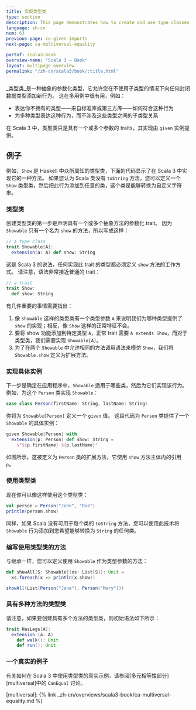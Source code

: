 ```yaml
---
title: 实现类型类
type: section
description: This page demonstrates how to create and use type classes in Scala 3.
language: zh-cn
num: 63
previous-page: ca-given-imports
next-page: ca-multiversal-equality

partof: scala3-book
overview-name: "Scala 3 — Book"
layout: multipage-overview
permalink: "/zh-cn/scala3/book/:title.html"
---
```



_类型类_是一种抽象的参数化类型，它允许您在不使用子类型的情况下向任何封闭数据类型添加新行为。
这在多用例中很有用，例如：

- 表达你不拥有的类型——来自标准库或第三方库——如何符合这种行为
- 为多种类型表达这种行为，而不涉及这些类型之间的子类型关系

在 Scala 3 中，类型类只是具有一个或多个参数的 traits，其实现由 `given` 实例提供。

## 例子

例如，`Show` 是 Haskell 中众所周知的类型类，下面的代码显示了在 Scala 3 中实现它的一种方法。
如果您认为 Scala 类没有 `toString` 方法，您可以定义一个 `Show` 类型类，然后把此行为添加到任意的类，这个类是能够转换为自定义字符串。

### 类型类

创建类型类的第一步是声明具有一个或多个抽象方法的参数化 trait。
因为 `Showable` 只有一个名为 `show` 的方法，所以写成这样：

```scala
// a type class
trait Showable[A]:
  extension(a: A) def show: String
```

这是 Scala 3 的说法，任何实现此 trait 的类型都必须定义 `show` 方法的工作方式。
请注意，语法非常接近普通的 trait：

```scala
// a trait
trait Show:
  def show: String
```

有几件重要的事情需要指出：

1. 像 `Showable` 这样的类型类有一个类型参数 `A` 来说明我们为哪种类型提供了 `show` 的实现；相反，像 `Show` 这样的正常特征不会。
2. 要将 show 功能添加到特定类型 `A`，正常 trait 需要 `A extends Show`，而对于类型类，我们需要实现 `Showable[A]`。
3. 为了在两个 `Showable` 中允许相同的方法调用语法来模仿 `Show`，我们将 `Showable.show` 定义为扩展方法。

### 实现具体实例

下一步是确定在应用程序中，`Showable` 适用于哪些类，然后为它们实现该行为。
例如，为这个 `Person` 类实现 `Showable`：

```scala
case class Person(firstName: String, lastName: String)
```

你将为 `Showable[Person]` 定义一个 `given` 值。
这段代码为 `Person` 类提供了一个 `Showable` 的具体实例：

```scala
given Showable[Person] with
  extension(p: Person) def show: String =
    s"${p.firstName} ${p.lastName}"
```

如图所示，这被定义为 `Person` 类的扩展方法，它使用 `show` 方法主体内的引用 `p`。

### 使用类型类

现在你可以像这样使用这个类型类：

```scala
val person = Person("John", "Doe")
println(person.show)
```

同样，如果 Scala 没有可用于每个类的 `toString` 方法，您可以使用此技术将 `Showable` 行为添加到您希望能够转换为 `String` 的任何类。

### 编写使用类型类的方法

与继承一样，您可以定义使用 `Showable` 作为类型参数的方法：

```scala
def showAll[S: Showable](xs: List[S]): Unit =
  xs.foreach(x => println(x.show))

showAll(List(Person("Jane"), Person("Mary")))
```

### 具有多种方法的类型类

请注意，如果要创建具有多个方法的类型类，则初始语法如下所示：

```scala
trait HasLegs[A]:
  extension (a: A)
    def walk(): Unit
    def run(): Unit
```

### 一个真实的例子

有关如何在 Scala 3 中使用类型类的真实示例，请参阅[多元相等性部分][multiversal]中的 `CanEqual` 讨论。


[multiversal]: {% link _zh-cn/overviews/scala3-book/ca-multiversal-equality.md %}
